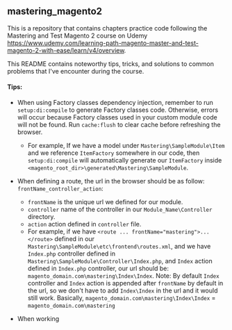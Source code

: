 ## mastering_magento2
This is a repository that contains chapters practice code following the Mastering and Test Magento 2 course on Udemy https://www.udemy.com/learning-path-magento-master-and-test-magento-2-with-ease/learn/v4/overview.

This README contains noteworthy tips, tricks, and solutions to common problems that I've encounter during the course.

#### Tips:
+ When using Factory classes dependency injection, remember to run `setup:di:compile` to generate Factory classes code. Otherwise, errors will occur because Factory classes used in your custom module code will not be found. Run `cache:flush` to clear cache before refreshing the browser.
    - For example, If we have a model under `Mastering\SampleModule\Item` and we reference `ItemFactory` somewhere in our code, then `setup:di:compile` will automatically generate our `ItemFactory` inside `<magento_root_dir>\generated\Mastering\SampleModule`.
+ When defining a route, the url in the browser should be as follow: `frontName_controller_action`:

    - `frontName` is the unique  url we defined for our module.
    - `controller` name of the controller in our `Module_Name\Controller` directory.
    - `action` action defined in `controller` file.
    - For example, if we have `<route ... frontName="mastering">...</route>` defined in our `Mastering\SampleModule\etc\frontend\routes.xml`, and we have `Index.php` controller defined in `Mastering\SampleModule\Controller\Index.php`, and `Index` action defined in `Index.php` controller, our url should be: `magento_domain.com\mastering\Index\Index`. Note: By default `Index` controller and `Index` action is appended after `frontName` by default in the url, so we don't have to add `Index\Index` in the url and it would still work. Basically, `magento_domain.com\mastering\Index\Index` = `magento_domain.com\mastering`
+ When working 
